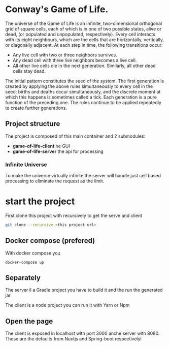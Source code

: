 # Conway's Game of Life.

The universe of the Game of Life is an infinite, two-dimensional orthogonal grid of square
cells, each of which is in one of two possible states, alive or dead, (or populated and
unpopulated, respectively). Every cell interacts with its eight neighbours, which are the
cells that are horizontally, vertically, or diagonally adjacent. At each step in time, the
following transitions occur:

* Any live cell with two or three neighbors survives.
* Any dead cell with three live neighbors becomes a live cell.
* All other live cells die in the next generation. Similarly, all other dead cells stay dead.

The initial pattern constitutes the seed of the system. The first generation is created by
applying the above rules simultaneously to every cell in the seed; births and deaths occur
simultaneously, and the discrete moment at which this happens is sometimes called a tick.
Each generation is a pure function of the preceding one. The rules continue to be applied
repeatedly to create further generations.

## Project structure

The project is composed of this main container and 2 submodules:

* **game-of-life-client** he GUI
* **game-of-life-server** the api for processing

### Infinite Universe
To make the universe virtually infinite the server will handle just cell based processing to eliminate the request as the limit.

# start the project

First clone this project with recursively to get the serve and client

```bash
git clone --recursive <this project url>
```

## Docker compose (prefered)
With docker compose you
```
docker-compose up
```

## Separately
The server il a Gradle project you have to build it and the run the generated jar

The client is a node project you can run it with Yarn or Npm

## Open the page
The client is exposed in localhost with port 3000 anche server with 8080. These are the defaults from Nuxtjs and Spring-boot respectivelyl
